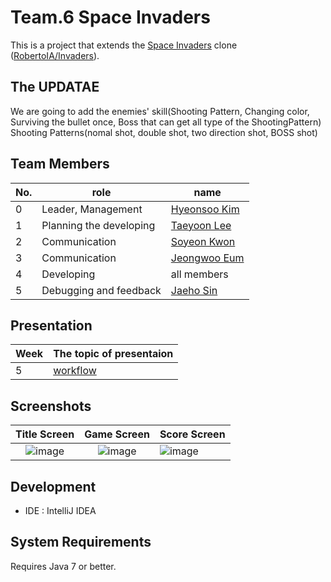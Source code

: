 # Team.6 Space Invaders

This is a project that extends the [Space Invaders](https://en.wikipedia.org/wiki/Space_Invaders) clone ([RobertoIA/Invaders](https://github.com/RobertoIA/Invaders)).

## The UPDATAE
We are going to add the enemies' skill(Shooting Pattern, Changing color, Surviving the bullet once, Boss that can get all type of the ShootingPattern) 
Shooting Patterns(nomal shot, double shot, two direction shot, BOSS shot)

## Team Members
| No. | role                    | name                                                      |                                                                                                                                                                                                                                                                                                                                                                                                                            
|-----|-------------------------|-----------------------------------------------------------|
| 0   | Leader, Management      | [Hyeonsoo Kim](https://github.com/hsoo3844/hsoo3844)      |
| 1   | Planning the developing | [Taeyoon Lee](https://github.com/TYParrot/TYParrot)       |
| 2   | Communication           | [Soyeon Kwon](https://github.com/annkwon1123/annkwon1123) |
| 3   | Communication           | [Jeongwoo Eum](https://github.com/jeongwoo99/jeongwoo99)  |
| 4   | Developing              | all members                                               |
| 5   | Debugging and feedback  | [Jaeho Sin](https://github.com/sjh7535/sjh7535)           |

## Presentation
| Week | The topic of presentaion |                                                                                                                                                                                                                                                                                                                                                                                                                             
|------|--------------------------|
| 5    | [workflow](https://docs.google.com/presentation/d/1O8_e0gFuryw0vTpUlcayldRwqpoMq4At/edit?usp=sharing&ouid=111727716554007813113&rtpof=true&sd=true)            |                                                                                                                                                                                                                                                          

## Screenshots
 

Title Screen               |  Game Screen              | Score Screen
:-------------------------:|:-------------------------:|:---------
![image](https://user-images.githubusercontent.com/69495129/136980139-7ad6adab-3f11-4711-b0a6-341080aa3361.png)   |  ![image](https://user-images.githubusercontent.com/69495129/136980236-c5d9ef85-f09a-47a7-b9d9-948f7b624002.png)|![image](https://user-images.githubusercontent.com/69495129/136980681-93dcadaf-08cb-48d8-90c9-68c651a115c9.png)


## Development

- IDE : IntelliJ IDEA


## System Requirements
Requires Java 7 or better.

